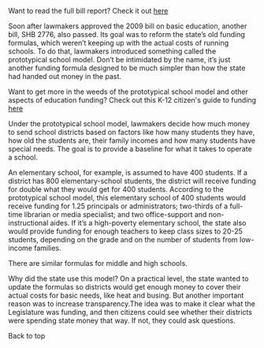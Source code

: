 <aside class="sidebar">
  Want to read the full bill report? Check it out <a href="http://www.k12.wa.us/safs/INS/2776/2776%20Final%20Bill%20Report.pdf">here</a>
</aside>

Soon after lawmakers approved the 2009 bill on basic education, another bill,  SHB 2776, also passed. Its goal was to reform the state’s old funding formulas, which weren’t keeping up with the actual costs of running schools. To do that, lawmakers introduced something called the prototypical school model. Don’t be intimidated by the name, it’s just another funding formula designed to be much simpler than how the state had handed out money in the past.

<aside class="sidebar">
  Want to get more in the weeds of the prototypical school model and other aspects of education funding? Check out this K-12 citizen's guide to funding <a href="http://leg.wa.gov/Senate/Committees/WM/Documents/K-12%20Booklet_2015%202-10-15.pdf">here</a>
</aside>

Under the prototypical school model, lawmakers decide how much money to send school districts based on factors like how many students they have, how old the students are, their family incomes and how many students have special needs. The goal is to provide a baseline for what it takes to operate a school.

An elementary school, for example, is assumed to have 400 students. If a district has 800 elementary-school students, the district will receive funding for double what they would get for 400 students. According to the prototypical school model, this elementary school of 400 students would receive funding for 1.25 principals or administrators; two-thirds of a full-time librarian or media specialist; and two office-support and non-instructional aides. If it’s a high-poverty elementary school, the state also would provide funding for enough teachers to keep class sizes to 20-25 students, depending on the grade and on the number of students from low-income families.

There are similar formulas for middle and high schools.

Why did the state use this model? On a practical level, the state wanted to update the formulas so districts would get enough money to cover their actual costs for basic needs, like heat and busing. But another important reason was to increase transparency.The idea was to make it clear what the Legislature was funding, and then citizens could see whether their districts were spending state money that way. If not, they could ask questions. 

<div class="top">Back to top</div>
